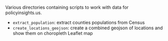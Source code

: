 Various directories containing scripts to work with data for policyinsights.us.

- `extract_population`: extract counties populations from Census
- `create_locations_geojson`: create a combined geojson of locations and show them on choropleth Leaflet map
